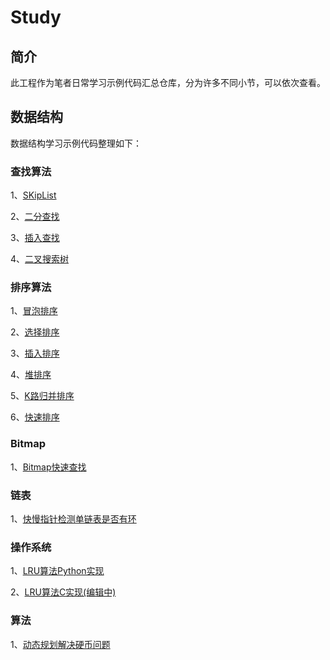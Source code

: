 # Study

## 简介

此工程作为笔者日常学习示例代码汇总仓库，分为许多不同小节，可以依次查看。

## 数据结构

数据结构学习示例代码整理如下：

### 查找算法

1、[SKipList](https://github.com/keepalive555/study/blob/master/skiplist/skiplist.c)

2、[二分查找](https://github.com/keepalive555/study/blob/master/binarysearch/binarysearch.c)

3、[插入查找](https://github.com/keepalive555/study/blob/master/binarysearch/interpolationsearch.c)

4、[二叉搜索树](https://github.com/keepalive555/study/blob/master/binarysorttree/binarysorttree.c)


### 排序算法

1、[冒泡排序](https://github.com/keepalive555/study/blob/master/sort/sort.c)

2、[选择排序](https://github.com/keepalive555/study/blob/master/sort/select.c)

3、[插入排序](https://github.com/keepalive555/study/blob/master/sort/insert.c)

4、[堆排序](https://github.com/keepalive555/study/blob/master/sort/heap.c)

5、[K路归并排序](https://github.com/keepalive555/study/blob/master/sort/k_merge_sort.c)

6、[快速排序](https://github.com/keepalive555/study/blob/master/sort/quick_sort.c)

### Bitmap

1、[Bitmap快速查找](https://github.com/keepalive555/study/blob/master/bitmap/bitmap.c)

### 链表

1、[快慢指针检测单链表是否有环](https://github.com/keepalive555/study/blob/master/linklist/linklist.c)

### 操作系统

1、[LRU算法Python实现](https://github.com/keepalive555/study/blob/master/os/lru.py)

2、[LRU算法C实现(编辑中)](https://github.com/keepalive555/study/blob/master/os/lru.c)

### 算法

1、[动态规划解决硬币问题](https://github.com/keepalive555/study/blob/master/algorithms/dp.c)